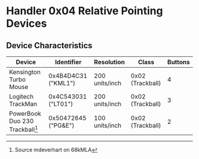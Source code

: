 # Handler 0x04 Relative Pointing Devices

## Device Characteristics

| Device                          | Identifier          | Resolution     | Class            | Buttons |
| ------------------------------- | ------------------- | -------------- | ---------------- | ------- |
| Kensington Turbo Mouse          | 0x4B4D4C31 ("KML1") | 200 units/inch | 0x02 (Trackball) | 4       |
| Logitech TrackMan               | 0x4C543031 ("LT01") | 200 units/inch | 0x02 (Trackball) | 3       |
| PowerBook Duo 230 Trackball[^1] | 0x50472645 ("PG&E") | 100 units/inch | 0x02 (Trackball) | 2       |

[^1]: Source mdeverhart on 68kMLA

